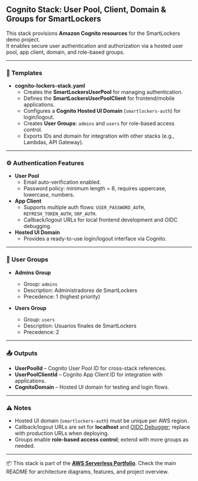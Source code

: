 ## Cognito Stack: User Pool, Client, Domain & Groups for SmartLockers

This stack provisions **Amazon Cognito resources** for the SmartLockers demo project.  
It enables secure user authentication and authorization via a hosted user pool, app client, domain, and role-based groups.

---

### 📄 Templates
- **cognito-lockers-stack.yaml**  
  - Creates the **SmartLockersUserPool** for managing authentication.  
  - Defines the **SmartLockersUserPoolClient** for frontend/mobile applications.  
  - Configures a **Cognito Hosted UI Domain** (`smartlockers-auth`) for login/logout.  
  - Creates **User Groups**: `admins` and `users` for role-based access control.  
  - Exports IDs and domain for integration with other stacks (e.g., Lambdas, API Gateway).  

---

### ⚙️ Authentication Features
- **User Pool**  
  - Email auto-verification enabled.  
  - Password policy: minimum length = 8, requires uppercase, lowercase, numbers.  
- **App Client**  
  - Supports multiple auth flows: `USER_PASSWORD_AUTH`, `REFRESH_TOKEN_AUTH`, `SRP_AUTH`.  
  - Callback/logout URLs for local frontend development and OIDC debugging.  
- **Hosted UI Domain**  
  - Provides a ready-to-use login/logout interface via Cognito.  

---

### 👥 User Groups
- **Admins Group**  
  - Group: `admins`  
  - Description: Administradores de SmartLockers  
  - Precedence: 1 (highest priority)  

- **Users Group**  
  - Group: `users`  
  - Description: Usuarios finales de SmartLockers  
  - Precedence: 2  

---

### 📤 Outputs
- **UserPoolId** – Cognito User Pool ID for cross-stack references.  
- **UserPoolClientId** – Cognito App Client ID for integration with applications.  
- **CognitoDomain** – Hosted UI domain for testing and login flows.  

---

### ⚠️ Notes
- Hosted UI domain (`smartlockers-auth`) must be unique per AWS region.  
- Callback/logout URLs are set for **localhost** and [OIDC Debugger](https://oidcdebugger.com/debug); replace with production URLs when deploying.  
- Groups enable **role-based access control**; extend with more groups as needed.  

---

📦 This stack is part of the **[AWS Serverless Portfolio](../../../README.md)**. 
Check the main README for architecture diagrams, features, and project overview.

